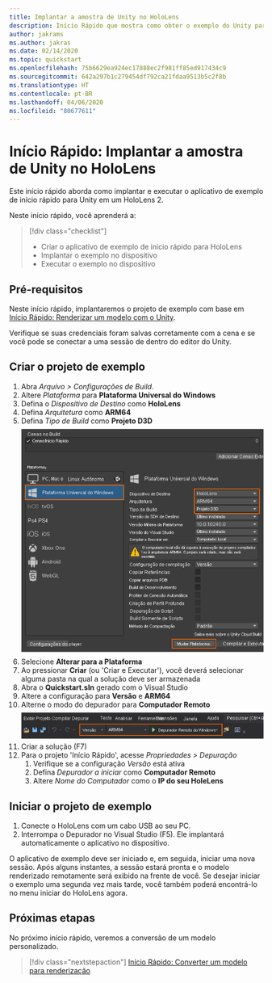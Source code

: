 ```yaml
---
title: Implantar a amostra de Unity no HoloLens
description: Início Rápido que mostra como obter o exemplo do Unity para o HoloLens
author: jakrams
ms.author: jakras
ms.date: 02/14/2020
ms.topic: quickstart
ms.openlocfilehash: 75b6629ea924ec17888ec2f981ff85ed917434c9
ms.sourcegitcommit: 642a297b1c279454df792ca21fdaa9513b5c2f8b
ms.translationtype: HT
ms.contentlocale: pt-BR
ms.lasthandoff: 04/06/2020
ms.locfileid: "80677611"
---
```

# <a name="quickstart-deploy-unity-sample-to-hololens"></a>Início Rápido: Implantar a amostra de Unity no HoloLens

Este início rápido aborda como implantar e executar o aplicativo de exemplo de início rápido para Unity em um HoloLens 2.

Neste início rápido, você aprenderá a:

> [!div class="checklist"]
>
>* Criar o aplicativo de exemplo de início rápido para HoloLens
>* Implantar o exemplo no dispositivo
>* Executar o exemplo no dispositivo

## <a name="prerequisites"></a>Pré-requisitos

Neste início rápido, implantaremos o projeto de exemplo com base em [Início Rápido: Renderizar um modelo com o Unity](render-model.md).

Verifique se suas credenciais foram salvas corretamente com a cena e se você pode se conectar a uma sessão de dentro do editor do Unity.

## <a name="build-the-sample-project"></a>Criar o projeto de exemplo

1. Abra *Arquivo > Configurações de Build*.
1. Altere *Plataforma* para **Plataforma Universal do Windows**
1. Defina o *Dispositivo de Destino* como **HoloLens**
1. Defina *Arquitetura* como **ARM64**
1. Defina *Tipo de Build* como **Projeto D3D** ![Configurações de build](./media/unity-build-settings.png)
1. Selecione **Alterar para a Plataforma**
1. Ao pressionar **Criar** (ou 'Criar e Executar'), você deverá selecionar alguma pasta na qual a solução deve ser armazenada
1. Abra o **Quickstart.sln** gerado com o Visual Studio
1. Altere a configuração para **Versão** e **ARM64**
1. Alterne o modo do depurador para **Computador Remoto** ![Configuração da solução](media/unity-deploy-config.png)
1. Criar a solução (F7)
1. Para o projeto 'Início Rápido', acesse *Propriedades > Depuração*
    1. Verifique se a configuração *Versão* está ativa
    1. Defina *Depurador a iniciar* como **Computador Remoto**
    1. Altere *Nome do Computador* como o **IP do seu HoleLens**

## <a name="launch-the-sample-project"></a>Iniciar o projeto de exemplo

1. Conecte o HoloLens com um cabo USB ao seu PC.
1. Interrompa o Depurador no Visual Studio (F5). Ele implantará automaticamente o aplicativo no dispositivo.

O aplicativo de exemplo deve ser iniciado e, em seguida, iniciar uma nova sessão. Após alguns instantes, a sessão estará pronta e o modelo renderizado remotamente será exibido na frente de você.
Se desejar iniciar o exemplo uma segunda vez mais tarde, você também poderá encontrá-lo no menu iniciar do HoloLens agora.

## <a name="next-steps"></a>Próximas etapas

No próximo início rápido, veremos a conversão de um modelo personalizado.

> [!div class="nextstepaction"]
> [Início Rápido: Converter um modelo para renderização](convert-model.md)
